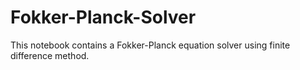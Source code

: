 # Fokker-Planck-Solver
This notebook contains a Fokker-Planck equation solver using finite difference method.
